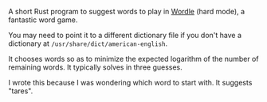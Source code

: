 A short Rust program to suggest words to play in [Wordle](https://www.powerlanguage.co.uk/wordle/) (hard mode), a fantastic word game.

You may need to point it to a different dictionary file if you don't have a dictionary at `/usr/share/dict/american-english`.

It chooses words so as to minimize the expected logarithm of the number of remaining words. It typically solves in three guesses.

I wrote this because I was wondering which word to start with. It suggests "tares".
